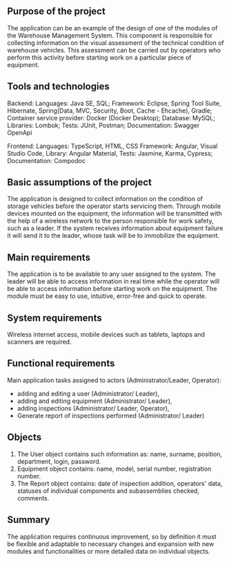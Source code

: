 ## Purpose of the project
The application can be an example of the design of one of the modules of the Warehouse Management System. This component is responsible for collecting information on the visual assessment of the technical condition of warehouse vehicles. This assessment can be carried out by operators who perform this activity before starting work on a particular piece of equipment.

## Tools and technologies
 
Backend:
Languages: Java SE, SQL; 
Framework: Eclipse, Spring Tool Suite, Hibernate, Spring(Data, MVC, Security, Boot, Cache - Ehcache), Gradle; 
Container service provider: Docker (Docker Desktop);
Database: MySQL; 
Libraries: Lombok; 
Tests: JUnit, Postman;
Documentation: Swagger OpenApi

Frontend:
Languages: TypeScript, HTML, CSS
Framework: Angular, Visual Studio Code, 
Library: Angular Material, 
Tests: Jasmine, Karma, Cypress;
Documentation: Compodoc


## Basic assumptions of the project
The application is designed to collect information on the condition of storage vehicles before the operator starts servicing them. Through mobile devices mounted on the equipment, the information will be transmitted with the help of a wireless network to the person responsible for work safety, such as a leader. If the system receives information about equipment failure it will send it to the leader, whose task will be to immobilize the equipment.

## Main requirements
The application is to be available to any user assigned to the system. The leader will be able to access information in real time while the operator will be able to access information before starting work on the equipment. The module must be easy to use, intuitive, error-free and quick to operate.

## System requirements
Wireless internet access, mobile devices such as tablets, laptops and scanners are required.

## Functional requirements
Main application tasks assigned to actors (Administrator/Leader, Operator):
- adding and editing a user (Administrator/ Leader),
- adding and editing equipment (Administrator/ Leader),
- adding inspections (Administrator/ Leader, Operator),
- Generate report of inspections performed (Administrator/ Leader)

## Objects 
1. The User object contains such information as: name, surname, position, department, login, password.
2. Equipment object contains: name, model, serial number, registration number.
3. The Report object contains: date of inspection addition, operators' data, statuses of individual components and subassemblies checked, comments.

## Summary
The application requires continuous improvement, so by definition it must be flexible and adaptable to necessary changes and expansion with new modules and functionalities or more detailed data on individual objects.
